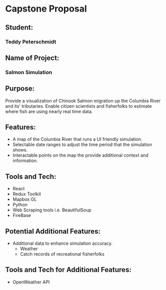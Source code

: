 # Capstone Proposal 

## Student: 
### Teddy Peterschmidt

## Name of Project:
### Salmon Simulation

## Purpose:
Provide a visualization of Chinook Salmon migration up the Columbia River and its' tributaries. Enable citizen scientists and fisherfolks to estimate where fish are using nearly real time data. 

## Features:
* A map of the Columbia River that runs a UI friendly simulation. 
* Selectable date ranges to adjust the time period that the simulation shows. 
* Interactable points on the map the provide additional context and information.

## Tools and Tech: 
* React 
* Redux Toolkit
* Mapbox GL
* Python
* Web Scraping tools i.e. BeautifulSoup 
* FireBase 

## Potential Additional Features: 
* Additional data to enhance simulation accuracy. 
    * Weather
    * Catch records of recreational fisherfolks

## Tools and Tech for Additional Features:
* OpenWeather API

